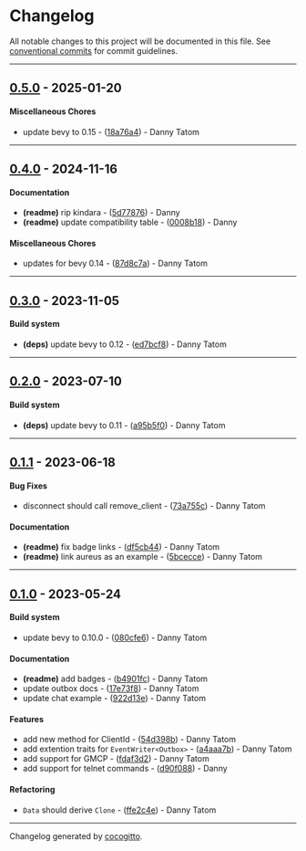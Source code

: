 # Changelog
All notable changes to this project will be documented in this file. See [conventional commits](https://www.conventionalcommits.org/) for commit guidelines.

- - -
## [0.5.0](https://github.com/its-danny/bevy-nest/compare/18a76a48e105de446d657d4dfc8b410c07b84c5a..0.5.0) - 2025-01-20
#### Miscellaneous Chores
- update bevy to 0.15 - ([18a76a4](https://github.com/its-danny/bevy-nest/commit/18a76a48e105de446d657d4dfc8b410c07b84c5a)) - Danny Tatom

- - -

## [0.4.0](https://github.com/its-danny/bevy-nest/compare/0008b188598cc1bf3bbaa00f563b112090a7a322..0.4.0) - 2024-11-16
#### Documentation
- **(readme)** rip kindara - ([5d77876](https://github.com/its-danny/bevy-nest/commit/5d778767569709705e9dee1f166daf4db9e55a57)) - Danny
- **(readme)** update compatibility table - ([0008b18](https://github.com/its-danny/bevy-nest/commit/0008b188598cc1bf3bbaa00f563b112090a7a322)) - Danny
#### Miscellaneous Chores
- updates for bevy 0.14 - ([87d8c7a](https://github.com/its-danny/bevy-nest/commit/87d8c7ade1880c346627508fdb390414c163038b)) - Danny Tatom

- - -

## [0.3.0](https://github.com/its-danny/bevy-nest/compare/0.2.0..0.3.0) - 2023-11-05
#### Build system
- **(deps)** update bevy to 0.12 - ([ed7bcf8](https://github.com/its-danny/bevy-nest/commit/ed7bcf8fea5a5be1148c9bcd0103ffad1c3ef556)) - Danny Tatom

- - -

## [0.2.0](https://github.com/its-danny/bevy-nest/compare/0.1.1..0.2.0) - 2023-07-10
#### Build system
- **(deps)** update bevy to 0.11 - ([a95b5f0](https://github.com/its-danny/bevy-nest/commit/a95b5f0110c51c59278181f5e95be93b41fea340)) - Danny Tatom

- - -

## [0.1.1](https://github.com/its-danny/bevy-nest/compare/0.1.0..0.1.1) - 2023-06-18
#### Bug Fixes
- disconnect should call remove_client - ([73a755c](https://github.com/its-danny/bevy-nest/commit/73a755cc2b7d4ab9f87e2ec1c17d0ece1d8d4157)) - Danny Tatom
#### Documentation
- **(readme)** fix badge links - ([df5cb44](https://github.com/its-danny/bevy-nest/commit/df5cb44a4c961a1da4d2169a71a85adf20ac49bb)) - Danny Tatom
- **(readme)** link aureus as an example - ([5bcecce](https://github.com/its-danny/bevy-nest/commit/5bcecce547331339ba4c08b540c28ff0c390a098)) - Danny Tatom

- - -

## [0.1.0](https://github.com/its-danny/bevy-nest/compare/41cda152176c82c8f44ae3abe5bc587233f41917..0.1.0) - 2023-05-24
#### Build system
- update bevy to 0.10.0 - ([080cfe6](https://github.com/its-danny/bevy-nest/commit/080cfe6e1ee36e2f5ff30726e90ac854b674780a)) - Danny Tatom
#### Documentation
- **(readme)** add badges - ([b4901fc](https://github.com/its-danny/bevy-nest/commit/b4901fca759892e270abd87a35b1da51e6853e98)) - Danny Tatom
- update outbox docs - ([17e73f8](https://github.com/its-danny/bevy-nest/commit/17e73f84136168541b5562233b73132184854d6a)) - Danny Tatom
- update chat example - ([922d13e](https://github.com/its-danny/bevy-nest/commit/922d13ed20dd0fbbca1c2278a831c810ccced756)) - Danny Tatom
#### Features
- add new method for ClientId - ([54d398b](https://github.com/its-danny/bevy-nest/commit/54d398b5fd75a6bf8dff846497f05822fe85ebb2)) - Danny Tatom
- add extention traits for `EventWriter<Outbox>` - ([a4aaa7b](https://github.com/its-danny/bevy-nest/commit/a4aaa7b1841edcc5bd535b8911e422503c217349)) - Danny Tatom
- add support for GMCP - ([fdaf3d2](https://github.com/its-danny/bevy-nest/commit/fdaf3d28b12ca0a6dc43ec28c163adda0a93e098)) - Danny Tatom
- add support for telnet commands - ([d90f088](https://github.com/its-danny/bevy-nest/commit/d90f088871a70116df6a9b8a3c3706f294d59837)) - Danny
#### Refactoring
- `Data` should derive `Clone` - ([ffe2c4e](https://github.com/its-danny/bevy-nest/commit/ffe2c4e923ab5804126e3840ded2ce4ecdb5c0ba)) - Danny Tatom

- - -

Changelog generated by [cocogitto](https://github.com/cocogitto/cocogitto).
